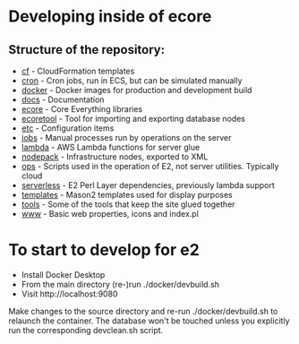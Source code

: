 # Developing inside of ecore

## Structure of the repository:

 * [cf](https://github.com/everything2/everything2/tree/master/cf) - CloudFormation templates
 * [cron](https://github.com/everything2/everything2/tree/master/cron) - Cron jobs, run in ECS, but can be simulated manually
 * [docker](https://github.com/everything2/everything2/tree/master/docker) - Docker images for production and development build
 * [docs](https://github.com/everything2/everything2/tree/master/docs) - Documentation
 * [ecore](https://github.com/everything2/everything2/tree/master/ecore) - Core Everything libraries
 * [ecoretool](https://github.com/everything2/everything2/tree/master/ecoretool) - Tool for importing and exporting database nodes
 * [etc](https://github.com/everything2/everything2/tree/master/etc) - Configuration items
 * [jobs](https://github.com/everything2/everything2/tree/master/jobs) - Manual processes run by operations on the server
 * [lambda](https://github.com/everything2/everything2/tree/master/lambda) - AWS Lambda functions for server glue
 * [nodepack](https://github.com/everything2/everything2/tree/master/nodepack) - Infrastructure nodes, exported to XML
 * [ops](https://github.com/everything2/everything2/tree/master/ops) - Scripts used in the operation of E2, not server utilities. Typically cloud
 * [serverless](https://github.com/everything2/everything2/tree/master/serverless) - E2 Perl Layer dependencies, previously lambda support
 * [templates](https://github.com/everything2/everything2/tree/master/templates) - Mason2 templates used for display purposes
 * [tools](https://github.com/everything2/everything2/tree/master/tools) - Some of the tools that keep the site glued together
 * [www](https://github.com/everything2/everything2/tree/master/www) - Basic web properties, icons and index.pl

# To start to develop for e2

 * Install Docker Desktop
 * From the main directory (re-)run ./docker/devbuild.sh
 * Visit http://localhost:9080

Make changes to the source directory and re-run ./docker/devbuild.sh to relaunch the container. The database won't be touched unless you explicitly run the corresponding devclean.sh script.

